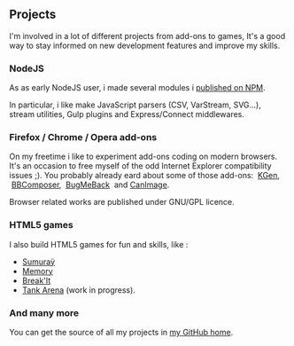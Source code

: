 <!--VarStream
title=Projects
description=Discover my side projects
shortTitle=Projects
shortDesc=Learn more about my projects
keywords.+=projects
keywords.+=developer
keywords.+=Nicolas
keywords.+=Froidure
lang=en
location=US
-->

## Projects

I'm involved in a lot of different projects from add-ons to games, It's a good
 way to stay informed on new development features and improve my skills.

### NodeJS

As as early NodeJS user, i made several modules i
 [published on NPM](https://www.npmjs.org/~nfroidure "View my NPM profile").

In particular, i like make JavaScript parsers (CSV, VarStream, SVG...), stream
 utilities, Gulp plugins and Express/Connect middlewares.

### Firefox / Chrome / Opera add-ons

On my freetime i like to experiment add-ons coding on modern browsers. It's
 an occasion to free myself of the odd Internet Explorer compatibility issues
 ;). You probably already eard about some of those add-ons:
 [KGen](http://kgen.elitwork.com/),
 [BBComposer](http://bbcomposer.elitwork.com/),
 [BugMeBack](https://github.com/nfroidure/BugMeBack)
 and [CanImage](http://canimage.elitwork.com/).

Browser related works are published under GNU/GPL licence.

### HTML5 games

I also build HTML5 games for fun and skills, like :
* [Sumuraÿ](http://sumuray.com/)
* [Memory](http://memory.insertafter.com/)
* [Break'It](http://breakit.elitwork.com/)
* [Tank Arena](http://tank.elitwork.com/) (work in progress).

### And many more

You can get the source of all my projects in [my GitHub home](https://github.com/nfroidure).

